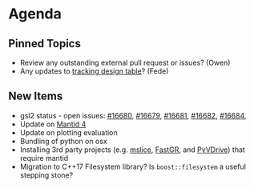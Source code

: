 Agenda
======

Pinned Topics
-------------
* Review any outstanding external pull request or issues? (Owen)
* Any updates to [tracking design table](https://github.com/mantidproject/documents/blob/master/Project-Management/TechnicalSteeringCommittee/reports/TSC-TrackingDesignProposals.md)? (Fede)

New Items
---------

* gsl2 status - open issues: [#16680](https://github.com/mantidproject/mantid/issues/16680), [#16679](https://github.com/mantidproject/mantid/issues/16679), [#16681](https://github.com/mantidproject/mantid/issues/16681), [#16682](https://github.com/mantidproject/mantid/issues/16682), [#16684](https://github.com/mantidproject/mantid/issues/16684),
* Update on [Mantid 4](https://github.com/mantidproject/documents/pull/23)
* Update on plotting evaluation
* Bundling of python on osx
* Installing 3rd party projects (e.g. [mslice](https://github.com/mantidproject/mslice), [FastGR](https://github.com/neutrons/FastGR), and [PyVDrive](https://github.com/neutrons/PyVDrive)) that require mantid
* Migration to C++17 Filesystem library? Is `boost::filesystem` a useful stepping stone?
